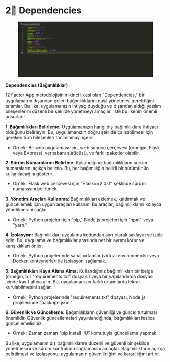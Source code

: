 # 2⃣ Dependencies

<figure><img src="../.gitbook/assets/1_jqwf3sUzzfpdVpYv3DwOxw.png" alt=""><figcaption></figcaption></figure>

**Dependencies (Bağımlılıklar)**

12 Factor App metodolojisinin ikinci ilkesi olan "Dependencies," bir uygulamanın dışarıdan gelen bağımlılıklarını nasıl yönetmesi gerektiğini tanımlar. Bu ilke, uygulamanızın ihtiyaç duyduğu ve dışarıdan aldığı yazılım bileşenlerini düzenli bir şekilde yönetmeyi amaçlar. İşte bu ilkenin önemli unsurları:

**1. Bağımlılıkları Belirleme:** Uygulamanızın hangi dış bağımlılıklara ihtiyacı olduğunu belirleyin. Bu, uygulamanızın doğru şekilde çalışabilmesi için gereken tüm bileşenleri tanımlamayı içerir.

* Örnek: Bir web uygulaması için, web sunucu çerçevesi (örneğin, Flask veya Express), veritabanı sürücüsü, ve farklı paketler olabilir.

**2. Sürüm Numaralarını Belirtme:** Kullandığınız bağımlılıkların sürüm numaralarını açıkça belirtin. Bu, her bağımlılığın belirli bir sürümünün kullanılacağını gösterir.

* Örnek: Flask web çerçevesi için "Flask==2.0.0" şeklinde sürüm numarasını belirtmek.

**3. Yönetim Araçları Kullanma:** Bağımlılıkları eklemek, kaldırmak ve güncellemek için uygun araçları kullanın. Bu araçlar, bağımlılıkların kolayca yönetilmesini sağlar.

* Örnek: Python projeleri için "pip," Node.js projeleri için "npm" veya "yarn."

**4. İzolasyon:** Bağımlılıkları uygulama kodundan ayrı olarak saklayın ve izole edin. Bu, uygulama ve bağımlılıklar arasında net bir ayrımı korur ve karışıklıkları önler.

* Örnek: Python projelerinde sanal ortamlar (virtual environments) veya Docker konteynerleri ile izolasyon sağlamak.

**5. Bağımlılıkları Kayıt Altına Alma:** Kullandığınız bağımlılıkları bir belge (örneğin, bir "requirements.txt" dosyası) veya bir yapılandırma dosyası içinde kayıt altına alın. Bu, uygulamanızın farklı ortamlarda tekrar kurulabilmesini sağlar.

* Örnek: Python projelerinde "requirements.txt" dosyası, Node.js projelerinde "package.json."

**6. Güvenlik ve Güncelleme:** Bağımlılıkların güvenliği ve güncel tutulması önemlidir. Güvenlik güncellemeleri yayınlandığında, bağımlılıkları hızlıca güncellemelisiniz.

* Örnek: Zaman zaman "pip install -U" komutuyla güncelleme yapmak.

Bu ilke, uygulamanın dış bağımlılıklarını düzenli ve güvenli bir şekilde yönetmesini ve sürüm kontrolünü sağlamasını amaçlar. Bağımlılıkların açıkça belirtilmesi ve izolasyonu, uygulamanın güvenilirliğini ve kararlılığını artırır.
